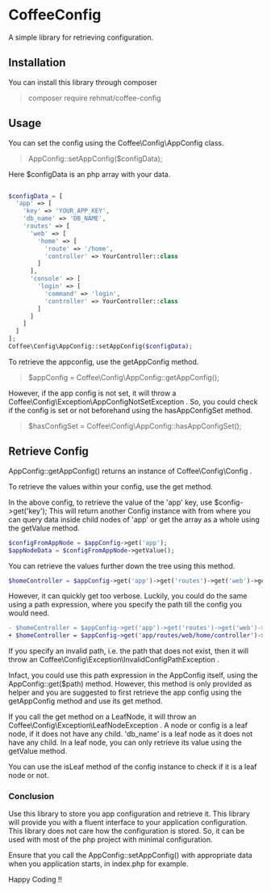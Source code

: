 # CoffeeConfig

A simple library for retrieving configuration.

## Installation

You can install this library through composer
> composer require rehmat/coffee-config

## Usage

You can set the config using the Coffee\Config\AppConfig class.

> AppConfig::setAppConfig($configData);

Here $configData is an php array with your data.
```php

$configData = [
  'app' => [
    'key' => 'YOUR_APP_KEY',
    'db_name' => 'DB_NAME',
    'routes' => [
      'web' => [
        'home' => [
          'route' => '/home',
          'controller' => YourController::class
        ]
      ],
      'console' => [
        'login' => [
          'command' => 'login',
          'controller' => YourController::class
        ]
      ]
    ]
  ]
];
Coffee\Config\AppConfig::setAppConfig($configData);
```

To retrieve the appconfig, use the getAppConfig method.
> $appConfig = Coffee\Config\AppConfig::getAppConfig();

However, if the app config is not set, it will throw a Coffee\Config\Exception\AppConfigNotSetException . So, you could check if the config is set or not beforehand using the hasAppConfigSet method.

> $hasConfigSet = Coffee\Config\AppConfig::hasAppConfigSet();

## Retrieve Config
AppConfig::getAppConfig() returns an instance of Coffee\Config\Config . 

To retrieve the values within your config, use the get method.

In the above config, to retrieve the value of the 'app' key, use $config->get('key'); This will return another Config instance with from where you can query data inside child nodes of 'app' or get the array as a whole using the getValue method.
```php
$configFromAppNode = $appConfig->get('app');
$appNodeData = $configFromAppNode->getValue();

```

You can retrieve the values further down the tree using this method.

```php
$homeController = $appConfig->get('app')->get('routes')->get('web')->get('home')->get('controller')->getValue();
```

However, it can quickly get too verbose. Luckily, you could do the same using a path expression, where you specify the path till the config you would need.

```diff
- $homeController = $appConfig->get('app')->get('routes')->get('web')->get('home')->get('controller')->getValue();
+ $homeController = $appConfig->get('app/routes/web/home/controller')->getValue();
```

If you specify an invalid path, i.e. the path that does not exist, then it will throw an Coffee\Config\Exception\InvalidConfigPathException .

Infact, you could use this path expression in the AppConfig itself, using the AppConfig::get($path) method. However, this method is only provided as helper and you are suggested to first retrieve the app config using the getAppConfig method and use its get method.


If you call the get method on a LeafNode, it will throw an Coffee\Config\Exception\LeafNodeException . A node or config is a leaf node, if it does not have any child. 'db_name' is a leaf node as it does not have any child. In a leaf node, you can only retrieve its value using the getValue method.

You can use the isLeaf method of the config instance to check if it is a leaf node or not.

### Conclusion

Use this library to store you app configuration and retrieve it. This library will provide you with a fluent interface to your application configuration. This library does not care how the configuration is stored. So, it can be used with most of the php project with minimal configuration.

Ensure that you call the AppConfig::setAppConfig() with appropriate data when you application starts, in index.php for example.

Happy Coding !!


